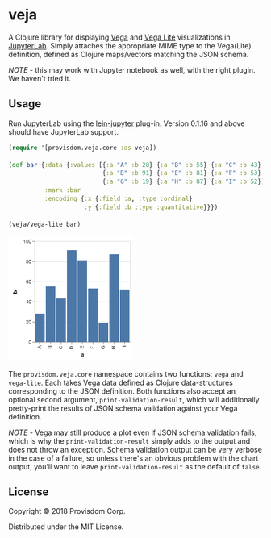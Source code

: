 # veja

A Clojure library for displaying [Vega](https://vega.github.io/vega/) and [Vega Lite](https://vega.github.io/vega-lite/) 
visualizations in [JupyterLab](https://github.com/jupyterlab/jupyterlab). Simply attaches the appropriate MIME
type to the Vega(Lite) definition, defined as Clojure maps/vectors matching the JSON schema.

*NOTE* - this may work with Jupyter notebook as well, with the right plugin. We haven't tried it.

## Usage

Run JupyterLab using the [lein-jupyter](https://github.com/clojupyter/lein-jupyter) plug-in. Version 0.1.16 and above should 
have JupyterLab support.

```clojure
(require '[provisdom.veja.core :as veja])

(def bar {:data {:values [{:a "A" :b 28} {:a "B" :b 55} {:a "C" :b 43}
                          {:a "D" :b 91} {:a "E" :b 81} {:a "F" :b 53}
                          {:a "G" :b 19} {:a "H" :b 87} {:a "I" :b 52}]}
          :mark :bar
          :encoding {:x {:field :a, :type :ordinal}
                     :y {:field :b :type :quantitative}}})
                     
(veja/vega-lite bar)
```
<img src="https://github.com/Provisdom/veja/blob/master/doc/visualization.png"/>

The `provisdom.veja.core` namespace contains two functions: `vega` and `vega-lite`. Each takes Vega data defined as Clojure
data-structures corresponding to the JSON definition. Both functions also accept an optional second argument,
`print-validation-result`, which will additionally pretty-print the results of JSON schema validation against your
Vega definition. 

*NOTE* - Vega may still produce a plot even if JSON schema validation fails, which is why the `print-validation-result`
simply adds to the output and does not throw an exception. Schema validation output can be very verbose in the case of
a failure, so unless there's an obvious problem with the chart output, you'll want to leave `print-validation-result`
as the default of `false`.

## License

Copyright © 2018 Provisdom Corp.

Distributed under the MIT License.
